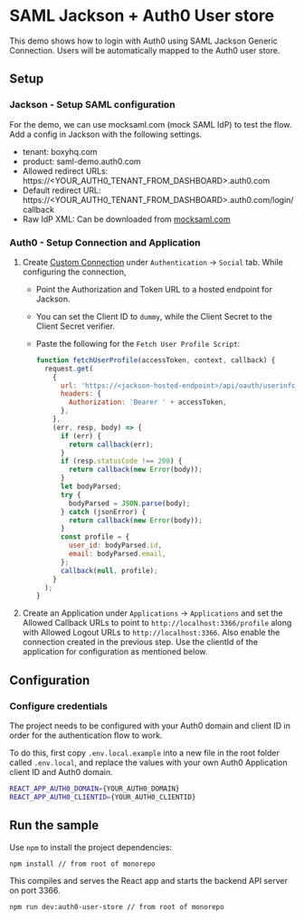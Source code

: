 # SAML Jackson + Auth0 User store

This demo shows how to login with Auth0 using SAML Jackson Generic Connection. Users will be automatically mapped to the Auth0 user store.

## Setup

### Jackson - Setup SAML configuration

For the demo, we can use mocksaml.com (mock SAML IdP) to test the flow. Add a config in Jackson with the following settings.

- tenant: boxyhq.com
- product: saml-demo.auth0.com
- Allowed redirect URLs: https://<YOUR_AUTH0_TENANT_FROM_DASHBOARD>.auth0.com
- Default redirect URL: https://<YOUR_AUTH0_TENANT_FROM_DASHBOARD>.auth0.com/login/callback
- Raw IdP XML: Can be downloaded from [mocksaml.com](mocksaml.com)

### Auth0 - Setup Connection and Application

1. Create [Custom Connection](https://auth0.com/docs/authenticate/identity-providers/social-identity-providers/oauth2) under `Authentication` -> `Social` tab. While configuring the connection,

   - Point the Authorization and Token URL to a hosted endpoint for Jackson.
   - You can set the Client ID to `dummy`, while the Client Secret to the Client Secret verifier.
   - Paste the following for the `Fetch User Profile Script`:

     ```javascript
     function fetchUserProfile(accessToken, context, callback) {
       request.get(
         {
           url: 'https://<jackson-hosted-endpoint>/api/oauth/userinfo',
           headers: {
             Authorization: 'Bearer ' + accessToken,
           },
         },
         (err, resp, body) => {
           if (err) {
             return callback(err);
           }
           if (resp.statusCode !== 200) {
             return callback(new Error(body));
           }
           let bodyParsed;
           try {
             bodyParsed = JSON.parse(body);
           } catch (jsonError) {
             return callback(new Error(body));
           }
           const profile = {
             user_id: bodyParsed.id,
             email: bodyParsed.email,
           };
           callback(null, profile);
         }
       );
     }
     ```

2. Create an Application under `Applications` -> `Applications` and set the Allowed Callback URLs to point to `http://localhost:3366/profile` along with Allowed Logout URLs to `http://localhost:3366`. Also enable the connection created in the previous step. Use the clientId of the application for configuration as mentioned below.

## Configuration

### Configure credentials

The project needs to be configured with your Auth0 domain and client ID in order for the authentication flow to work.

To do this, first copy `.env.local.example` into a new file in the root folder called `.env.local`, and replace the values with your own Auth0 Application client ID and Auth0 domain.

```sh
REACT_APP_AUTH0_DOMAIN={YOUR_AUTH0_DOMAIN}
REACT_APP_AUTH0_CLIENTID={YOUR_AUTH0_CLIENTID}
```

## Run the sample

Use `npm` to install the project dependencies:

```bash
npm install // from root of monorepo
```

This compiles and serves the React app and starts the backend API server on port 3366.

```bash
npm run dev:auth0-user-store // from root of monorepo
```
